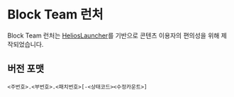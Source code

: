 # Block Team 런처
Block Team 런처는 [HeliosLauncher](https://github.com/dscalzi/HeliosLauncher)를 기반으로 콘텐츠 이용자의 편의성을 위해 제작되었습니다.

## 버전 포맷
```<주번호>.<부번호>.<패치번호>[-<상태코드><수정카운트>]```


